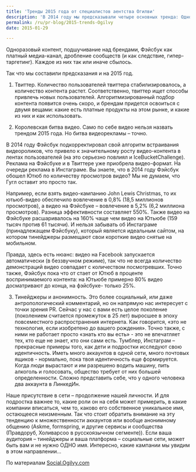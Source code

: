 ```yaml
---
title: 'Тренды 2015 года от специалистов аентства Огилви'
description: 'В 2014 году мы предсказывали четыре основных тренда: Одноразовый контент, подшучивание над брендами, Фэйсбук как платный медиа-канал, дробление сообществ (и как следствие, гипер-таргетинг). Каждое из них так или иначе сбылось. Так что мы составили предсказания и на 2015 год.'
permalink: /ru/pr-blog/2015-trends-Ogilvy
date: 2015-01-29

---
```


Одноразовый контент, подшучивание над брендами, Фэйсбук как платный медиа-канал, дробление сообществ (и как следствие, гипер-таргетинг). Каждое из них так или иначе сбылось.

Так что мы составили предсказания и на 2015 год.

1.	Твиттер. Количество пользователей твиттера стабилизировалось, а количество контента растет. Соответственно, твиттер ищет способы привлечь новых пользователей. Алгоритмизированный подбор контента появится очень скоро, и брендам придется освоиться с двумя вещами: какие есть платные продукты на этом рынке, и какие из них и как использовать.

2. Королевская битва видео. Само по себе видео нельзя назвать трендом 2015 года. Но битва видеорекламы – точно.

В 2014 году Фэйсбук подкорректировал свой алгоритм встраивания видеороликов, что привело к значительному росту видео-контента в лентах пользователей (на это серьезно повлиял и IceBucketChallenge). Реклама на Фэйсбуке и в Твиттере уже приобрела видео-формат. На очереди реклама в Инстаграме.  Вы знаете, что в 2014 году  Фэйсбук обошел Ютюб по количеству просмотров видео? Мы не думаем, что Гугл оставит это просто так.

Например, если взять видео-кампанию John Lewis Christmas, то их ютьюб-видео обеспечило вовлечение в 0,8% (18,5 миллионов просмотров), а видео на Фэйсбуке – вовлечение в 5,2% (6,2 миллиона просмотров). Разница эффективности составляет 550%. Также видео на Фэйсбуке расшаривалось на 160% чаще чем видео на Ютьюбе (159 тысяч против 61 тысячи). И нельзя забывать об Инстаграме (принадлежащем Фэйсбуку), который является идеальным сайтом, на котором тинейджеры размещают свои короткие видео снятые на мобильном.

Правда, здесь есть нюанс: видео на Facebook запускается автоматически (в беззвучном режиме), так что не всегда количество демонстраций видео совпадает с количеством посмотревших. Точно также, Фэйсбук пока что от стает от Ютюб в проценте воспринимаемого контента: на Ютьюбе примерно 80% видео досматривают до конца, на фэйсбуке-  только 25%.

3. Тинейджеры и анонимность. Это более социальный, или даже антропологический комментарий, но он напрямую нас интересует с точки зрения PR. Сейчас у нас с вами есть целое поколение (поколением считается промежуток в 25 лет) выросшее в эпоху повсеместного распространения интернета. Как говорится, «это не технология, если изобретено до вашего рождения». Точно также, с ними не работает просто «знать кто вы есть» - это не впечатляет тех, кто еще не знает, кто они сами есть. Тумблер, Инстаграм – прекрасные примеры того, как дети и подростки исследуют свою идентичность. Иметь много аккаунтов в одной сети, много почтовых ящиков - нормально, пока твоя идентичность еще формируется. Когда люди вырастают  и им разрешено водить машину, пить алкоголь и голосовать, общество требует от них большей определенности. Сложно представить себе, что у одного человека два аккаунта в ЛинкедИн.

Наше присутствие в сети – продолжение нашей личности. И для подростка важнее то, какие роли он на себя может примерить, в какие компании вписаться, чем то, каково его собственное уникальное имя, остающееся неизменным. Так что стоит обратить внимание на эту тенденцию к множественности аккаунтов или вообще анонимному общению (Askme, formspring, и другие сервисы и сообщества (Правдоруб, Холиварсоо в русскоязычном сегменте)). Если ваша аудитория – тинейджеры и ваша платформа – социальные сети, может быть вам и не нужно ОДНО имя. Интересно, какие кампании мы увидим в этом направлении…

По материалам <a href="https://social.ogilvy.com/key-trends-in-social-media-for-2015/">Social.Ogilvy.com</a>

